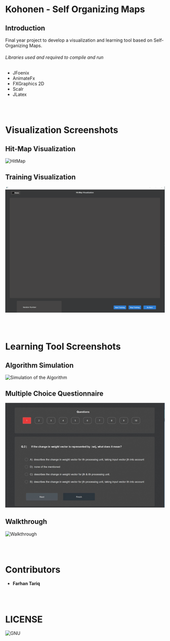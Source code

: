 # Kohonen - Self Organizing Maps

## Introduction
Final year project to develop a visualization and learning tool based on Self-Organizing Maps.

###### Libraries used and required to compile and run
* JFoenix 
* AnimateFx 
* FXGraphics 2D
* Scalr   
* JLatex

<br></br>
# Visualization Screenshots

##  Hit-Map Visualization
![HitMap](src/main/resources/Screenshots/BMU_Training_Visualization.gif)
  
##  Training Visualization
![Training Visualization](src/main/resources/Screenshots/HitMap_Visualization.gif)

<br></br>
# Learning Tool Screenshots

##  Algorithm Simulation
![Simulation of the Algorithm](src/main/resources/Screenshots/Algorithm_Simulation.gif)

##  Multiple Choice Questionnaire
![MCQ](src/main/resources/Screenshots/Multiple%20Choice%20Questionnaire.jpg)

##  Walkthrough
![Walkthrough](src/main/resources/Screenshots/Walkthrough.gif)

<br></br>
# Contributors
* **Farhan Tariq**

<br></br>
# LICENSE
![GNU](LICENSE)




